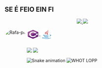 ## SE É FEIO EIN FI
<div align="center">
  <a href="https://github.com/phikill">
  <img height="180em" src="https://github-readme-stats.vercel.app/api?username=phikill&show_icons=true&theme=dark&include_all_commits=true&count_private=true"/>
  <img height="180em" src="https://github-readme-stats.vercel.app/api/top-langs/?username=phikill&layout=compact&langs_count=7&theme=dark"/>
</div>
<div style="display: inline_block"><br>
  <img align="center" alt="Csharp" height="30" width="40" src="https://raw.githubusercontent.com/devicons/devicon/master/icons/csharp/csharp-original.svg">
    <img align="center" alt="JAVA" height="30" width="40" src="https://github.com/devicons/devicon/blob/master/icons/java/java-original.svg">
  <img align="left" alt="Rafa-pic" height="130" style="border-radius:30px;" src="http://blogdobeck.com/wp-content/uploads/2018/07/anitta-nariz-capivara-06.jpg">
</div>
  
  ##
 
<div> 
  <a href="https://www.youtube.com/channel/UCtckcybjk1hnbk_ENMR0pvw" target="_blank"><img src="https://img.shields.io/badge/YouTube-FF0000?style=for-the-badge&logo=youtube&logoColor=white" target="_blank"></a>
  <a href="https://www.youtube.com/watch?v=5DlROhT8NgU" target="_blank"><img src="https://img.shields.io/badge/-LinkedIn-%230077B5?style=for-the-badge&logo=linkedin&logoColor=white" target="_blank"></a> 
 
  ![Snake animation](https://media4.giphy.com/media/5MxvgLxp5p732/giphy.gif?cid=ecf05e47srrqki9dnjevh8a7kn1m9b7nmdn1z96iokjybk7u&rid=giphy.gif&ct=g)
  ![WHOT LOPP](https://media1.giphy.com/media/xThuWu82QD3pj4wvEQ/giphy.gif?cid=ecf05e47wurzb919wqz0rdkzowpa4eb5tat3qozuez4ijfvi&rid=giphy.gif&ct=g)
</div>
